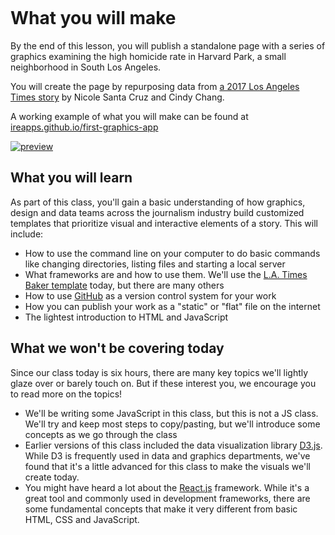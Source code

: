 ```{include} _templates/nav.html

```

# What you will make

By the end of this lesson, you will publish a standalone page with a series of graphics examining the high homicide rate in Harvard Park, a small neighborhood in South Los Angeles.

You will create the page by repurposing data from [a 2017 Los Angeles Times story](http://www.latimes.com/projects/la-me-harvard-park-homicides/) by Nicole Santa Cruz and Cindy Chang.

A working example of what you will make can be found at [ireapps.github.io/first-graphics-app](https://ireapps.github.io/first-graphics-app/)

[![preview](_static/preview.gif)](https://ireapps.github.io/first-graphics-app/)

## What you will learn

As part of this class, you'll gain a basic understanding of how graphics, design and data teams across the journalism industry build customized templates that prioritize visual and interactive elements of a story. This will include:

- How to use the command line on your computer to do basic commands like changing directories, listing files and starting a local server
- What frameworks are and how to use them. We'll use the [L.A. Times Baker template](https://github.com/datadesk/baker) today, but there are many others
- How to use [GitHub](https://github.com/) as a version control system for your work
- How you can publish your work as a "static" or "flat" file on the internet
- The lightest introduction to HTML and JavaScript

## What we won't be covering today

Since our class today is six hours, there are many key topics we'll lightly glaze over or barely touch on. But if these interest you, we encourage you to read more on the topics!

- We'll be writing some JavaScript in this class, but this is not a JS class. We'll try and keep most steps to copy/pasting, but we'll introduce some concepts as we go through the class
- Earlier versions of this class included the data visualization library [D3.js](https://d3js.org/). While D3 is frequently used in data and graphics departments, we've found that it's a little advanced for this class to make the visuals we'll create today.
- You might have heard a lot about the [React.js](https://reactjs.org/) framework. While it's a great tool and commonly used in development frameworks, there are some fundamental concepts that make it very different from basic HTML, CSS and JavaScript.
